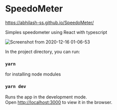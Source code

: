 # SpeedoMeter

https://abhilash-ss.github.io/SpeedoMeter/

Simples speedometer using React with typescript

![Screenshot from 2020-12-16 01-06-53](https://user-images.githubusercontent.com/22938813/102264052-1b629d00-3f3b-11eb-92b4-c2c6ec18750d.png)


In the project directory, you can run:

### `yarn`

for installing node modules

### `yarn dev`

Runs the app in the development mode.<br />
Open [http://localhost:3000](http://localhost:3000) to view it in the browser.

